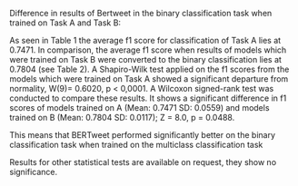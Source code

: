 Difference in results of Bertweet in the binary classification task when trained on Task A and Task B:

As seen in Table 1 the average f1 score for classification of Task A lies at 0.7471. In comparison, the average f1 score when results of models which were trained on Task B were converted to the binary classification lies at 0.7804 (see Table 2).
A Shapiro-Wilk test applied on the f1 scores from the models which were trained on Task A showed a significant departure from normality, W(9)= 0.6020, p < 0,0001.
A Wilcoxon signed-rank test was conducted to compare these results.
It shows a significant difference in f1 scores of models trained on A (Mean: 0.7471 SD: 0.0559) and models trained on B (Mean: 0.7804 SD: 0.0117); Z = 8.0, p = 0.0488. 

This means that BERTweet performed significantly better on the binary classification task when trained on the multiclass classification task

Results for other statistical tests are available on request, they show no significance.
